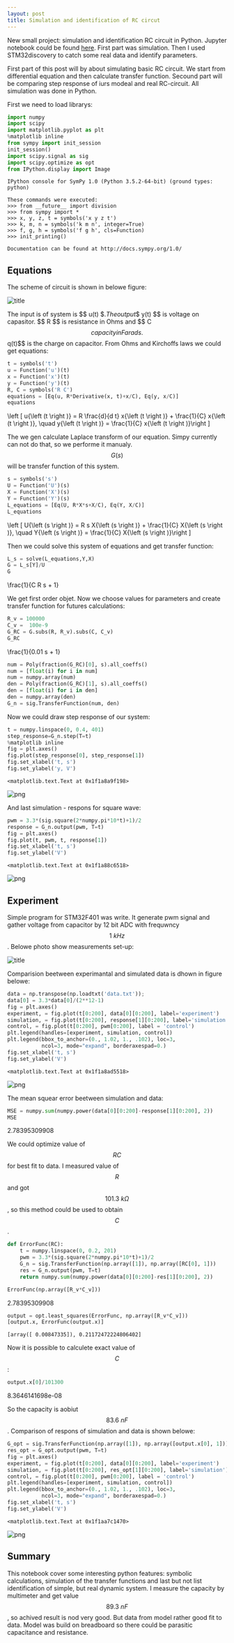 ```yaml
---
layout: post
title: Simulation and identification of RC circut
---
```


New small project: simulation and identification RC circuit in Python. Jupyter notebook could be found [here](https://github.com/KozikR/Simulation-and-identification-of-RC-circuit/blob/master/RC%20circuit.ipynb).
First part was simulation. Then I used STM32discovery to catch some real data and identify  parameters. 


First part of this post will by about simulating basic RC circuit. We start from differential equation and then calculate transfer function. Secound part will be comparing step response of iurs modeal and real RC-circuit.
All simulation was done in Python. 

First we need to load librarys:


```python
import numpy
import scipy
import matplotlib.pyplot as plt
%matplotlib inline
from sympy import init_session
init_session() 
import scipy.signal as sig
import scipy.optimize as opt
from IPython.display import Image
```

    IPython console for SymPy 1.0 (Python 3.5.2-64-bit) (ground types: python)
    
    These commands were executed:
    >>> from __future__ import division
    >>> from sympy import *
    >>> x, y, z, t = symbols('x y z t')
    >>> k, m, n = symbols('k m n', integer=True)
    >>> f, g, h = symbols('f g h', cls=Function)
    >>> init_printing()
    
    Documentation can be found at http://docs.sympy.org/1.0/
    

Equations
---------
The scheme of circuit is shown in belowe figure:

![title](../images/post/2016-11-19-RC-circuit/RC.png)

The input is of system is \$$ u(t) $$. The output \$$ y(t) $$ is voltage on capasitor. \$$ R $$ is resistance in Ohms and \$$ C $$ capacity in Farads. $$q(t)$$ is the charge on capacitor. From Ohms and Kirchoffs laws we could get equations:


```python
t = symbols('t')
u = Function('u')(t)
x = Function('x')(t)
y = Function('y')(t)
R, C = symbols('R C')
equations = [Eq(u, R*Derivative(x, t)+x/C), Eq(y, x/C)]
equations
```




$$$$\left [ u{\left (t \right )} = R \frac{d}{d t} x{\left (t \right )} + \frac{1}{C} x{\left (t \right )}, \quad y{\left (t \right )} = \frac{1}{C} x{\left (t \right )}\right ]$$$$



The we gen calculate Laplace transform of our equation. Simpy currently can not do that, so we performe it manualy. $$G(s)$$ will be transfer function of this system.


```python
s = symbols('s')
U = Function('U')(s)
X = Function('X')(s)
Y = Function('Y')(s)
L_equations = [Eq(U, R*X*s+X/C), Eq(Y, X/C)]
L_equations
```




$$$$\left [ U{\left (s \right )} = R s X{\left (s \right )} + \frac{1}{C} X{\left (s \right )}, \quad Y{\left (s \right )} = \frac{1}{C} X{\left (s \right )}\right ]$$$$



Then we could solve this system of equations and get transfer function:


```python
L_s = solve(L_equations,Y,X)
G = L_s[Y]/U
G
```




$$$$\frac{1}{C R s + 1}$$$$



We get first order objet. Now we choose values for parameters and create transfer function for futures calculations:


```python
R_v = 100000
C_v =  100e-9
G_RC = G.subs(R, R_v).subs(C, C_v)
G_RC
```




$$$$\frac{1}{0.01 s + 1}$$$$




```python
num = Poly(fraction(G_RC)[0], s).all_coeffs()
num = [float(i) for i in num]
num = numpy.array(num)
den = Poly(fraction(G_RC)[1], s).all_coeffs()
den = [float(i) for i in den]
den = numpy.array(den)
G_n = sig.TransferFunction(num, den)
```

Now we could draw step response of our system:


```python
t = numpy.linspace(0, 0.4, 401)
step_response=G_n.step(T=t)
%matplotlib inline
fig = plt.axes()
fig.plot(step_response[0], step_response[1])
fig.set_xlabel('t, s')
fig.set_ylabel('y, V')
```




    <matplotlib.text.Text at 0x1f1a8a9f198>




![png](../images/post/2016-11-19-RC-circuit/output_12_1.png)


And last simulation - respons for square wave:


```python
pwm = 3.3*(sig.square(2*numpy.pi*10*t)+1)/2
response = G_n.output(pwm, T=t)
fig = plt.axes()
fig.plot(t, pwm, t, response[1])
fig.set_xlabel('t, s')
fig.set_ylabel('V')
```




    <matplotlib.text.Text at 0x1f1a88c6518>




![png](../images/post/2016-11-19-RC-circuit/output_14_1.png)


Experiment
----------
Simple program for STM32F401 was write. It generate pwm signal and gather voltage from capacitor by 12 bit ADC with frequwncy $$1~kHz$$. Belowe photo show measurements set-up:

![title](../images/post/2016-11-19-RC-circuit/rc_foto.png)

Comparision beetween experimantal and simulated data is dhown in figure belowe:


```python
data = np.transpose(np.loadtxt('data.txt'));
data[0] = 3.3*data[0]/(2**12-1)
fig = plt.axes()
experiment, = fig.plot(t[0:200], data[0][0:200], label='experiment')
simulation, = fig.plot(t[0:200], response[1][0:200], label='simulation')
control, = fig.plot(t[0:200], pwm[0:200], label = 'control')
plt.legend(handles=[experiment, simulation, control])
plt.legend(bbox_to_anchor=(0., 1.02, 1., .102), loc=3,
           ncol=3, mode="expand", borderaxespad=0.)
fig.set_xlabel('t, s')
fig.set_ylabel('V')
```




    <matplotlib.text.Text at 0x1f1a8ad5518>




![png](../images/post/2016-11-19-RC-circuit/output_16_1.png)


The mean squear error beetween simulation and data:


```python
MSE = numpy.sum(numpy.power(data[0][0:200]-response[1][0:200], 2))
MSE
```




$$$$2.78395309908$$$$



We could optimize value of $$RC$$ for best fit to data. I measured value of $$R$$ and got $$101.3~k\Omega$$, so this method could be used to obtain $$C$$.


```python
def ErrorFunc(RC):
    t = numpy.linspace(0, 0.2, 201)
    pwm = 3.3*(sig.square(2*numpy.pi*10*t)+1)/2
    G_n = sig.TransferFunction(np.array([1]), np.array([RC[0], 1]))
    res = G_n.output(pwm, T=t)
    return numpy.sum(numpy.power(data[0][0:200]-res[1][0:200], 2))

ErrorFunc(np.array([R_v*C_v]))
```




$$$$2.78395309908$$$$




```python
output = opt.least_squares(ErrorFunc, np.array([R_v*C_v]))
[output.x, ErrorFunc(output.x)]
```




    [array([ 0.00847335]), 0.21172472224806402]



Now it is possible to calculete exact value of $$C$$:


```python
output.x[0]/101300
```




$$$$8.3646141698e-08$$$$



So the capacity is aobiut $$83.6~nF$$. Comparison of respons of simulation and data is shown belowe:


```python
G_opt = sig.TransferFunction(np.array([1]), np.array([output.x[0], 1]))
res_opt = G_opt.output(pwm, T=t)
fig = plt.axes()
experiment, = fig.plot(t[0:200], data[0][0:200], label='experiment')
simulation, = fig.plot(t[0:200], res_opt[1][0:200], label='simulation')
control, = fig.plot(t[0:200], pwm[0:200], label = 'control')
plt.legend(handles=[experiment, simulation, control])
plt.legend(bbox_to_anchor=(0., 1.02, 1., .102), loc=3,
           ncol=3, mode="expand", borderaxespad=0.)
fig.set_xlabel('t, s')
fig.set_ylabel('V')
```




    <matplotlib.text.Text at 0x1f1aa7c1470>




![png](../images/post/2016-11-19-RC-circuit/output_25_1.png)


Summary
---------
This notebook cover some interesting python features: symbolic calculations, simulation of the transfer functions and last but not list identification of simple, but real dynamic system. 
I measure the capacity by multimeter and get value $$89.3~nF$$, so achived result is nod very good. But data from model rather good fit to data. Model was build on breadboard so there could be parasitic capacitance and resistance. 

